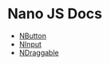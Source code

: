 # Nano JS Docs

- [NButton](./src/vue/button)
- [NInput](./src/vue/input)
- [NDraggable](./src/vue/draggable)

